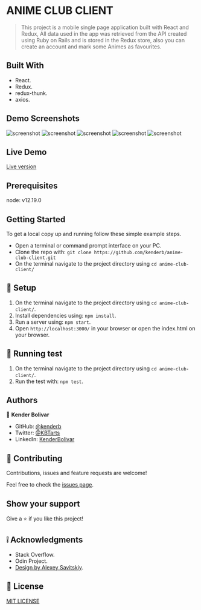 # ANIME CLUB CLIENT

> This project is a mobile single page application built with React and Redux, All data used in the app was retrieved from the API created using Ruby on Rails and is stored in the Redux store, also you can create an account and mark some Animes as favourites.
## Built With

- React.
- Redux.
- redux-thunk.
- axios.

## Demo Screenshots

![screenshot](Capture_01.png)
![screenshot](Capture_02.png)
![screenshot](Capture_03.png)
![screenshot](Capture_04.png)
![screenshot](Capture_05.png)


## Live Demo

[Live version](https://optimistic-khorana-f202db.netlify.app/)

## Prerequisites

node: v12.19.0
## Getting Started
To get a local copy up and running follow these simple example steps.

- Open a terminal or command prompt interface on your PC.
- Clone the repo with: `git clone https://github.com/kenderb/anime-club-client.git`
- On the terminal navigate to the project directory using `cd anime-club-client/`

## 📝 Setup

1. On the terminal navigate to the project directory using `cd anime-club-client/`.
2. Install dependencies using: `npm install`.
2. Run a server using: `npm start`.
3. Open `http://localhost:3000/` in your browser or open the index.html on your browser.

## :straight_ruler: Running test

1. On the terminal navigate to the project directory using `cd anime-club-client/`.
2. Run the test with: `npm test`.


## Authors

👤 **Kender Bolivar**

- GitHub: [@kenderb](https://github.com/ken)
- Twitter: [@KBTarts](https://twitter.com/KBTarts )
- LinkedIn: [KenderBolivar](https://www.linkedin.com/in/kender-bolivar-1736086b/ )


## 🤝 Contributing

Contributions, issues and feature requests are welcome!

Feel free to check the [issues page](https://github.com/kenderb/anime-club-client/issues).

## Show your support

Give a ⭐️ if you like this project!

## :grey_exclamation: Acknowledgments

- Stack Overflow.
- Odin Project.
- [Design by Alexey Savitskiy](https://www.behance.net/gallery/37706679/Circle-(Landing-page-Dashboard-Mobile-App)).

## 📝 License

[MIT LICENSE](LICENSE)